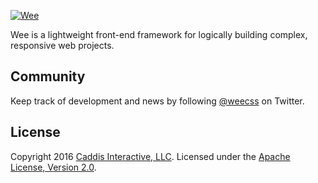 [![Wee](https://www.weepower.com/repo/logo.svg)](https://www.weepower.com)

Wee is a lightweight front-end framework for logically building complex, responsive web projects.

## Community

Keep track of development and news by following [@weecss](https://twitter.com/weecss) on Twitter.

## License

Copyright 2016 [Caddis Interactive, LLC](https://www.caddis.co). Licensed under the [Apache License, Version 2.0](https://github.com/weepower/wee-website/blob/master/LICENSE).